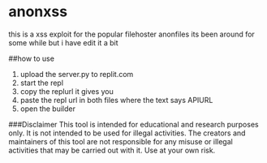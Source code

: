 # anonxss
this is a xss exploit for the popular filehoster anonfiles its been around for some while but i have edit it a bit

##how to use
1. upload the server.py to replit.com
2. start the repl
3. copy the replurl it gives you
4. paste the repl url in both files where the text says APIURL
5. open the builder

###Disclaimer
This tool is intended for educational and research purposes only. It is not intended to be used for illegal activities. The creators and maintainers of this tool are not responsible for any misuse or illegal activities that may be carried out with it. Use at your own risk.
